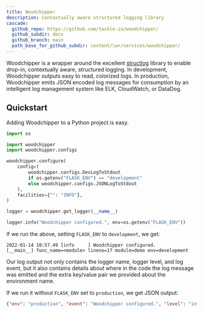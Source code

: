 ```yaml
---
title: Woodchipper
description: Contextually aware structured logging library
cascade:
  github_repo: https://github.com/tackle-io/woodchipper/
  github_subdir: docs
  github_branch: main
  path_base_for_github_subdir: content/\w+/services/woodchipper/
---
```


Woodchipper is a wrapper around the excellent [structlog](https://structlog.org/) library to enable drop-in,
contextually aware, structured logging. In development, Woodchipper outputs easy to read, colorized logs. In
production, Woodchipper emits JSON encoded log messages for consumption by an intelligent log management
system like ELK, CloudWatch, or DataDog.

## Quickstart

Adding Woodchipper to a Python project is easy.

```python
import os

import woodchipper
import woodchipper.configs

woodchipper.configure(
    config=(
        woodchipper.configs.DevLogToStdout
        if os.getenv("FLASK_ENV") == "development"
        else woodchipper.configs.JSONLogToStdout
    ),
    facilities={"": "INFO"},
)

logger = woodchipper.get_logger(__name__)

logger.info("Woodchipper configured.", env=os.getenv("FLASK_ENV"))
```

If we run the above, setting `FLASK_ENV` to `development`, we get:

```
2022-01-14 10:57.49 [info     ] Woodchipper configured.        [__main__] func_name=<module> lineno=17 module=demo env=development
```

Our log output not only contains the logger name, logger level, and log event, but it also contains details
about where in the code the log message was emitted and the extra key/value pair we provided about the
environment name.

If we run it without `FLASK_ENV` set to `production`, we get JSON output:

```json
{"env": "production", "event": "Woodchipper configured.", "level": "info", "logger": "__main__", "timestamp": "2022-01-14 11:08.30", "func_name": "<module>", "lineno": 17, "module": "demo"}
```
